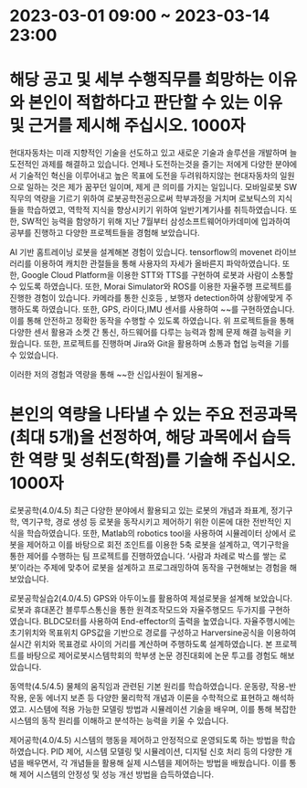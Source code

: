 # 2023-03-01 09:00 ~ 2023-03-14 23:00

# 해당 공고 및 세부 수행직무를 희망하는 이유와 본인이 적합하다고 판단할 수 있는 이유 및 근거를 제시해 주십시오. 1000자
현대자동차는 미래 지향적인 기술을 선도하고 있고 새로운 기술과 솔루션을 개발하며 늘 도전적인 과제를 해결하고 있습니다. 언제나 도전하는것을 즐기는 저에게 다양한 분야에서 기술적인 혁신을 이루어내고 높은 목표에 도전을 두려워하지않는 현대자동차의 일원으로 일하는 것은 제가 꿈꾸던 일이며, 제게 큰 의미를 가지는 일입니다. 모바일로봇 SW직무의 역량을 기르기 위하여 로봇공학전공으로써 학부과정을 거치며 로보틱스의 지식들을 학습하였고, 역학적 지식을 향상시키기 위하여 일반기계기사를 취득하였습니다. 또한, SW적인 능력을 함양하기 위해 지난 7월부터 삼성소프트웨어아카데미에 입과하여 공부를 진행하고 다양한 프로젝트들을 경험해 보았습니다.

AI 기반 홈트레이닝 로봇을 설계해본 경험이 있습니다. tensorflow의 movenet 라이브러리를 이용하여 캐치한 관절들을 통해 사용자의 자세가 올바른지 파악하였습니다. 또한, Google Cloud Platform을 이용한 STT와 TTS를 구현하여 로봇과 사람이 소통할 수 있도록 하였습니다. 
또한, Morai Simulator와 ROS를 이용한 자율주행 프로젝트를 진행한 경험이 있습니다. 카메라를 통한 신호등 , 보행자 detection하여 상황에맞게 주행하도록 하였습니다. 또한, GPS, 라이다,IMU 센서를 사용하여 ~~를 구현하였습니다. 이를 통해 안전하고 정확한 동작을 수행할 수 있도록 하였습니다. 위 프로젝트들을 통해 다양한 센서 활용과 소켓 간 통신, 하드웨어를 다루는 능력과 함께 문제 해결 능력을 키웠습니다. 또한, 프로젝트를 진행하며 Jira와 Git을 활용하며 소통과 협업 능력을 기를 수 있었습니다.

이러한 저의 경험과 역량을 통해 ~~한 신입사원이 될게용~
# 본인의 역량을 나타낼 수 있는 주요 전공과목(최대 5개)을 선정하여, 해당 과목에서 습득한 역량 및 성취도(학점)를 기술해 주십시오. 1000자

로봇공학(4.0/4.5)
최근 다양한 분야에서 활용되고 있는 로봇의 개념과 좌표계, 정기구학, 역기구학, 경로 생성 등 로봇을 동작시키고 제어하기 위한 이론에 대한 전반적인 지식을 학습하였습니다. 또한, Matlab의 robotics tool을 사용하여 시뮬레이터 상에서 로봇을 제어하고 이를 바탕으로 회전 조인트를 이용한 5축 로봇을 설계하고, 역기구학을 통한 제어를 수행하는 팀 프로젝트를 진행하였습니다. ‘사람과 차례로 박스를 쌓는 로봇’이라는 주제에 맞추어 로봇을 설계하고 프로그래밍하여 동작을 구현해보는 경험을 해보았습니다.

로봇공학실습2(4.0/4.5)
GPS와 아두이노를 활용하여 제설로봇을 설계해 보았습니다. 로봇과 휴대폰간 블루투스통신을 통한 원격조작모드와 자율주행모드 두가지를 구현하였습니다. BLDC모터를 사용하여 End-effector의 출력을 높였습니다. 자율주행시에는 초기위치와 목표위치 GPS값을 기반으로 경로를 구성하고 Harversine공식을 이용하여 실시간 위치와 목표경로 사이의 거리를 계산하며 주행하도록 설계하였습니다.
본 프로젝트를 바탕으로 제어로봇시스템학회의 학부생 논문 경진대회에 논문 투고를 경험도 해보았습니다.

동역학(4.5/4.5)
물체의 움직임과 관련된 기본 원리를 학습하였습니다. 운동량, 작용-반작용, 운동 에너지 보존 등 다양한 물리학적 개념과 이론을 수학적으로 표현하고 해석하였고. 시스템에 적용 가능한 모델링 방법과 시뮬레이션 기술을 배우며, 이를 통해 복잡한 시스템의 동작 원리를 이해하고 분석하는 능력을 키울 수 있습니다.

제어공학(4.0/4.5)
시스템의 행동을 제어하고 안정적으로 운영되도록 하는 방법을 학습하였습니다. PID 제어, 시스템 모델링 및 시뮬레이션, 디지털 신호 처리 등의 다양한 개념을 배우면서, 각 개념들을 활용해 실제 시스템을 제어하는 방법을 배웠습니다. 이를 통해 제어 시스템의 안정성 및 성능 개선 방법을 습득하였습니다.